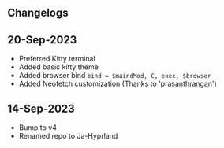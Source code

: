 ## Changelogs

## 20-Sep-2023
 - Preferred Kitty terminal 
 - Added basic kitty theme
 - Added browser bind `bind = $maindMod, C, exec, $browser`
 - Added Neofetch customization (Thanks to ['prasanthrangan'](https://github.com/prasanthrangan))
## 14-Sep-2023
- Bump to v4
- Renamed repo to Ja-Hyprland
